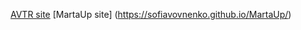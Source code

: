 [AVTR site](https://sofiavovnenko.github.io/AVTR/)
[MartaUp site] (https://sofiavovnenko.github.io/MartaUp/)
